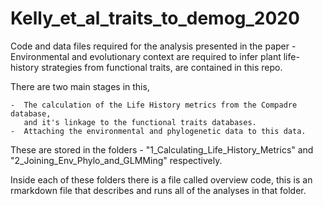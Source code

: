 # Kelly_et_al_traits_to_demog_2020

Code and data files required for the analysis presented in the paper - Environmental and evolutionary context are required to infer plant life-history strategies from functional traits, are contained in this repo. 

There are two main stages in this, 

    -  The calculation of the Life History metrics from the Compadre database,
       and it's linkage to the functional traits databases.
    -  Attaching the environmental and phylogenetic data to this data. 
    
These are stored in the folders - "1_Calculating_Life_History_Metrics" and   "2_Joining_Env_Phylo_and_GLMMing" respectively.  

Inside each of these folders there is a file called overview code, this is an rmarkdown file that describes and runs all of the analyses in that folder. 


